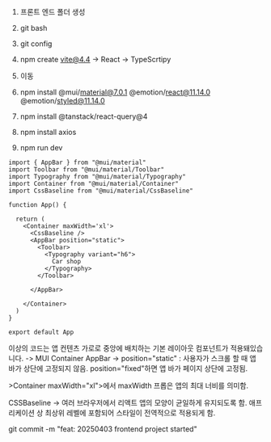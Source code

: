 

1. 프론트 엔드 폴더 생성

2. git bash
3. git config
4. npm create vite@4.4 -> React -> TypeScrtipy
5. 이동
6. npm install @mui/material@7.0.1 @emotion/react@11.14.0 @emotion/styled@11.14.0
7. npm install @tanstack/react-query@4
8. npm install axios
9. npm run dev

```tsx
import { AppBar } from "@mui/material"
import Toolbar from "@mui/material/Toolbar"
import Typography from "@mui/material/Typography"
import Container from "@mui/material/Container"
import CssBaseline from "@mui/material/CssBaseline"

function App() {

  return (
    <Container maxWidth='xl'>
      <CssBaseline />
      <AppBar position="static">
        <Toolbar>
          <Typography variant="h6">
            Car shop
          </Typography>
        </Toolbar>

      </AppBar>
      
    </Container>
  )
}

export default App
```
이상의 코드는 앱 컨텐츠 가로로 중앙에 배치하는 기본 레이아웃 컴포넌트가 적용돼있습니다.
-> MUI Container
AppBar -> position="static" : 사용자가 스크롤 할 때 앱 바가 상단에 고정되지 않음. position="fixed"하면 앱 바가 페이지 상단에 고정됨.

&gt;Container maxWidth="xl"&gt;에서 maxWidth 프롭은 앱의 최대 너비를 의미함.

CSSBaseline -> 여러 브라우저에서 리액트 앱의 모양이 균일하게 유지되도록 함. 애프리케이션 상 최상위 레벨에 포함되어 스타일이 전역적으로 적용되게 함.

git commit -m "feat: 20250403 frontend project started"